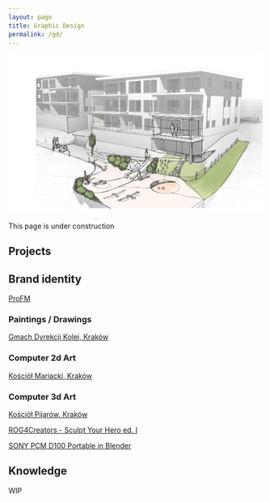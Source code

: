```yaml
---
layout: page
title: Graphic Design
permalink: /gd/
---
```


<img src="/images/GD/HorisontSketch.jpg" style="width:Auto;height:Auto;">  

This page is under construction

## Projects

## Brand identity 

[ProFM](https://w7k.pl/ProFM-BrandIdentity/)  

### Paintings / Drawings

[Gmach Dyrekcji Kolei, Kraków](https://w7k.pl/GmachDyrekcjiKolei//)  


### Computer 2d Art

[Kościół Mariacki, Kraków](https://w7k.pl/Mariacki/)  


### Computer 3d Art

[Kościół Pijarów, Kraków](https://w7k.pl/Pijarzy/)  

[ROG4Creators - Sculpt Your Hero ed. I](https://w7k.pl/ROG4Creators-ed1/)  

[SONY PCM D100 Portable in Blender](https://w7k.pl/SONY/)

## Knowledge 

WIP

